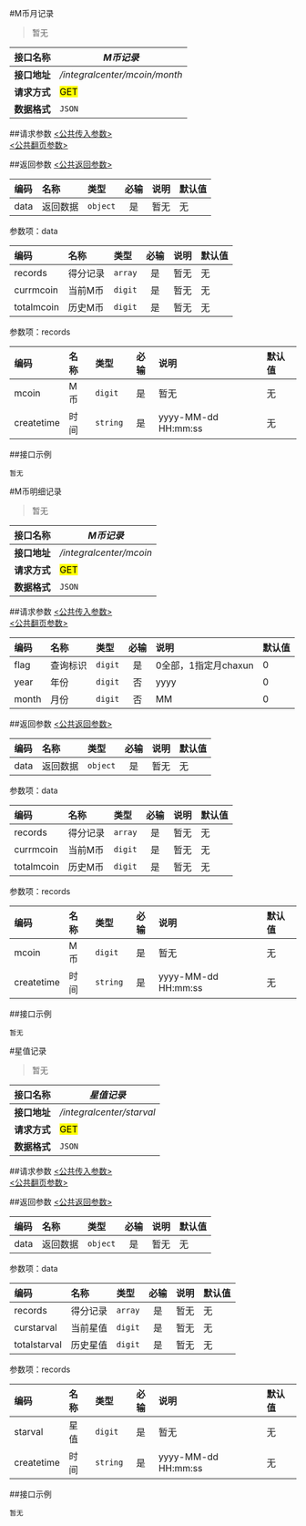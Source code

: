 #M币月记录
>暂无

| 接口名称 | *M币记录* |
| -- | -- |
| **接口地址** | */integralcenter/mcoin/month* |
| **请求方式** | <mark>GET</mark> |
| **数据格式** | <code>JSON</code> |


##请求参数
[<公共传入参数>](../README.md)  
[<公共翻页参数>](../README.md)

##返回参数
[<公共返回参数>](../README.md)

|编码|名称|类型|必输|说明|默认值|
|:---|:---|:---|:--:|:---|:-----|
|data|返回数据|<code>object</code>|是|暂无|无|

参数项：data

|编码|名称|类型|必输|说明|默认值|
|:---|:---|:---|:--:|:---|:-----|
|records|得分记录|<code>array</code>|是|暂无|无|
|currmcoin|当前M币|<code>digit</code>|是|暂无|无|
|totalmcoin|历史M币|<code>digit</code>|是|暂无|无|

参数项：records

|编码|名称|类型|必输|说明|默认值|
|:---|:---|:---|:--:|:---|:-----|
|mcoin|M币|<code>digit</code>|是|暂无|无|
|createtime|时间|<code>string</code>|是|yyyy-MM-dd HH:mm:ss|无|
##接口示例

```
暂无
```

#M币明细记录
>暂无

| 接口名称 | *M币记录* |
| -- | -- |
| **接口地址** | */integralcenter/mcoin* |
| **请求方式** | <mark>GET</mark> |
| **数据格式** | <code>JSON</code> |


##请求参数
[<公共传入参数>](../README.md)  
[<公共翻页参数>](../README.md)

|编码|名称|类型|必输|说明|默认值|
|:---|:---|:---|:--:|:---|:-----|
|flag|查询标识|<code>digit</code>|是|0全部，1指定月chaxun|0|
|year|年份|<code>digit</code>|否|yyyy|0|
|month|月份|<code>digit</code>|否|MM|0|

##返回参数
[<公共返回参数>](../README.md)

|编码|名称|类型|必输|说明|默认值|
|:---|:---|:---|:--:|:---|:-----|
|data|返回数据|<code>object</code>|是|暂无|无|

参数项：data

|编码|名称|类型|必输|说明|默认值|
|:---|:---|:---|:--:|:---|:-----|
|records|得分记录|<code>array</code>|是|暂无|无|
|currmcoin|当前M币|<code>digit</code>|是|暂无|无|
|totalmcoin|历史M币|<code>digit</code>|是|暂无|无|

参数项：records

|编码|名称|类型|必输|说明|默认值|
|:---|:---|:---|:--:|:---|:-----|
|mcoin|M币|<code>digit</code>|是|暂无|无|
|createtime|时间|<code>string</code>|是|yyyy-MM-dd HH:mm:ss|无|
##接口示例

```
暂无
```


#星值记录
>暂无

| 接口名称 | *星值记录* |
| -- | -- |
| **接口地址** | */integralcenter/starval* |
| **请求方式** | <mark>GET</mark> |
| **数据格式** | <code>JSON</code> |


##请求参数
[<公共传入参数>](../README.md)  
[<公共翻页参数>](../README.md)

##返回参数
[<公共返回参数>](../README.md)

|编码|名称|类型|必输|说明|默认值|
|:---|:---|:---|:--:|:---|:-----|
|data|返回数据|<code>object</code>|是|暂无|无|

参数项：data

|编码|名称|类型|必输|说明|默认值|
|:---|:---|:---|:--:|:---|:-----|
|records|得分记录|<code>array</code>|是|暂无|无|
|curstarval|当前星值|<code>digit</code>|是|暂无|无|
|totalstarval|历史星值|<code>digit</code>|是|暂无|无|

参数项：records

|编码|名称|类型|必输|说明|默认值|
|:---|:---|:---|:--:|:---|:-----|
|starval|星值|<code>digit</code>|是|暂无|无|
|createtime|时间|<code>string</code>|是|yyyy-MM-dd HH:mm:ss|无|
##接口示例

```
暂无
```